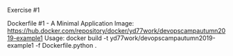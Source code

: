 Exercise #1

Dockerfile #1 - A Minimal Application
Image: https://hub.docker.com/repository/docker/yd77work/devopscampautumn2019-example1
Usage: docker build -t yd77work/devopscampautumn2019-example1 -f Dockerfile.python .